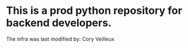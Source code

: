# This is a prod python repository for backend developers.

The infra was last modified by: Cory Veilleux